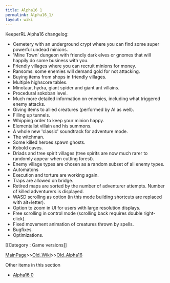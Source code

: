 ```yaml
---
title: Alpha16 1
permalink: Alpha16_1/
layout: wiki
---
```

KeeperRL Alpha16 changelog:

* Cemetery with an underground crypt where you can find some super powerful undead minions.
* 'Mine Town' dungeon with friendly dark elves or gnomes that will happily do some business with you.
* Friendly villages where you can recruit minions for money.
* Ransoms: some enemies will demand gold for not attacking.
* Buying items from shops in friendly villages.
* Multiple highscore tables.
* Minotaur, hydra, giant spider and giant ant villains.
* Procedural sokoban level.
* Much more detailed information on enemies, including what triggered enemy attacks.
* Giving items to allied creatures (performed by AI as well).
* Filling up tunnels.
* Whipping order to keep your minion happy.
* Elementalist villain and his summons.
* A whole new 'classic' soundtrack for adventure mode.
* The witchman.
* Some killed heroes spawn ghosts.
* Kobold caves.
* Driads and tree spirit villages (tree spirits are now much rarer to randomly appear when cutting forest).
* Enemy village types are chosen as a random subset of all enemy types.
* Automatons
* Execution and torture are working again.
* Traps are allowed on bridge.
* Retired maps are sorted by the number of adventurer attempts. Number of killed adventurers is displayed.
* WASD scrolling as option (in this mode building shortcuts are replaced with alt+letter).
* Option to zoom in UI for users with large resolution displays.
* Free scrolling in control mode (scrolling back requires double right-click).
* Fixed movement animation of creatures thrown by spells.
* Bugfixes.
* Optimizations.

[[Category : Game versions]]

[MainPage](/keeperrl_wiki/ "wikilink")>>[Old_Wiki](/keeperrl_wiki/Old_Wiki "wikilink")>>[Old_Alpha16](/keeperrl_wiki/Old_Alpha16 "wikilink")

Other items in this section
-    [Alpha16 0](/keeperrl_wiki/Alpha16_0 "wikilink")

